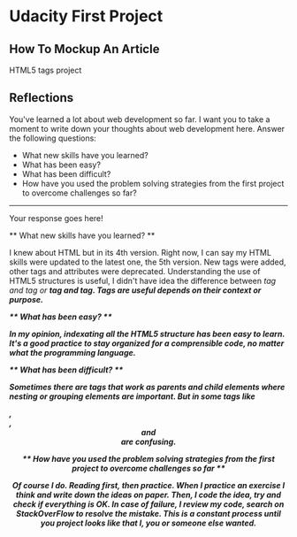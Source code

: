 # Udacity First Project

## How To Mockup An Article

HTML5 tags project

## Reflections

You've learned a lot about web development so far. I want you to take a moment to write down your thoughts about web development here. Answer the following questions:

  * What new skills have you learned?
  * What has been easy?
  * What has been difficult?
  * How have you used the problem solving strategies from the first project to overcome challenges so far?

---

Your response goes here!

** What new skills have you learned? **

I knew about HTML but in its 4th version. Right now, I can say my HTML skills were updated to the latest one, the 5th version. New tags were added, other tags and attributes were deprecated. Understanding the use of HTML5 structures is useful, I didn't have idea
the difference between <i> tag and <em> tag or <b> tag and <strong> tag. Tags are useful depends on their context or purpose.

** What has been easy? **

In my opinion, indexating all the HTML5 structure has been easy to learn. It's a good practice to stay organized for a comprensible code, no matter what the programming language.

** What has been difficult? **

Sometimes there are tags that work as parents and child elements where nesting or grouping elements are important. But in some tags like <section>, <article>, <header> and <footer> are confusing.

** How have you used the problem solving strategies from the first project to overcome challenges so far **

Of course I do. Reading first, then practice. When I practice an exercise I think and write down the ideas on paper. Then, I code the idea, try and check if everything is OK. In case of failure, I review my code, search on StackOverFlow to resolve the mistake. This is a constant process until you project looks like that I, you or someone else wanted. 